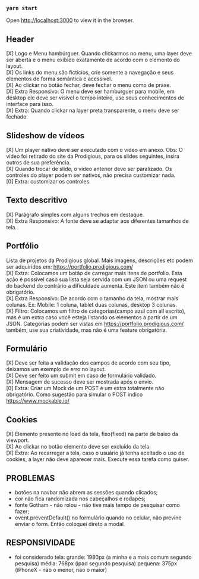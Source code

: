 ### `yarn start`

Open [http://localhost:3000](http://localhost:3000) to view it in the browser.

## Header

[X] Logo e Menu hambúrguer. Quando clickarmos no menu, uma layer deve ser aberta e o menu exibido exatamente de acordo com o elemento do layout.<br />
[X] Os links do menu são fictícios, crie somente a navegação e seus elementos de forma semântica e acessível.<br />
[X] Ao clickar no botão fechar, deve fechar o menu como de praxe.<br />
[X] Extra Responsivo: O menu deve ser hamburguer para mobile, em desktop ele deve ser visível o tempo inteiro, use seus conhecimentos de interface para isso.<br />
[X] Extra: Quando clickar na layer preta transparente, o menu deve ser fechado.<br />

## Slideshow de vídeos

[X] Um player nativo deve ser executado com o vídeo em anexo. Obs: O vídeo foi retirado do site da Prodigious, para os slides seguintes, insira outros de sua preferência.<br />
[X] Quando trocar de slide, o vídeo anterior deve ser paralizado.
Os controles do player podem ser nativos, não precisa customizar nada.<br />
[0] Extra: customizar os controles.<br />

## Texto descritivo

[X] Parágrafo símples com alguns trechos em destaque.<br />
[X] Extra Responsivo: A fonte deve se adaptar aos diferentes tamanhos de tela.<br />

## Portfólio

Lista de projetos da Prodigious global.
Mais imagens, descrições etc podem ser adquiridos em: https://portfolio.prodigious.com/<br />
[X] Extra: Colocamos um botão de carregar mais itens de portfolio. Esta ação é possível caso sua lista seja servida com um JSON ou uma request do backend do contrário a dificuldade aumenta. Este item também não é obrigatório.<br />
[X] Extra Responsivo: De acordo com o tamanho da tela, mostrar mais colunas. Ex: Mobile: 1 coluna, tablet duas colunas, desktop 3 colunas.<br />
[X] Filtro: Colocamos um filtro de categorias(campo azul com all escrito), mas é um extra caso você esteja listando os elementos a partir de um JSON. Categorias podem ser vistas em https://portfolio.prodigious.com/ também, use sua criatividade, mas não é uma feature obrigatória.<br />

## Formulário

[X] Deve ser feita a validação dos campos de acordo com seu tipo, deixamos um exemplo de erro no layout.<br />
[X] Deve ser feito um submit em caso de formulário validado.<br />
[X] Mensagem de sucesso deve ser mostrada após o envio.<br />
[0] Extra: Criar um Mock de um POST é um extra totalmente não obrigatório. Como sugestão para simular o POST indico https://www.mockable.io/<br />

## Cookies

[X] Elemento presente no load da tela, fixo(fixed) na parte de baixo da viewport.<br />
[X] Ao clickar no botão elemento deve ser excluído da tela.<br />
[X] Extra: Ao recarregar a tela, caso o usuário já tenha aceitado o uso de cookies, a layer não deve aparecer mais. Execute essa tarefa como quiser.

## PROBLEMAS

- botões na navbar não abrem as sessões quando clicados;
- cor não fica randomizada nos cabeçalhos e rodapés;
- fonte Gotham - não rolou - não tive mais tempo de pesquisar como fazer;
- event.preventDefault() no formulário quando no celular, não previne enviar o form. Então coloquei direto a modal.

## RESPONSIVIDADE

- foi considerado tela:
  grande: 1980px (a minha e a mais comum segundo pesquisa)
  média: 768px (ipad segundo pesquisa)
  pequena: 375px (iPhoneX - não o menor, não o maior)
